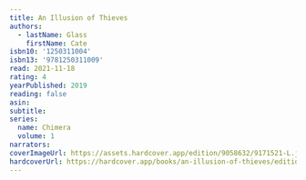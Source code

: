 ```yaml
---
title: An Illusion of Thieves
authors:
  - lastName: Glass
    firstName: Cate
isbn10: '1250311004'
isbn13: '9781250311009'
read: 2021-11-18
rating: 4
yearPublished: 2019
reading: false
asin:
subtitle:
series:
  name: Chimera
  volume: 1
narrators:
coverImageUrl: https://assets.hardcover.app/edition/9058632/9171521-L.jpg
hardcoverUrl: https://hardcover.app/books/an-illusion-of-thieves/editions/9058632
---
```

